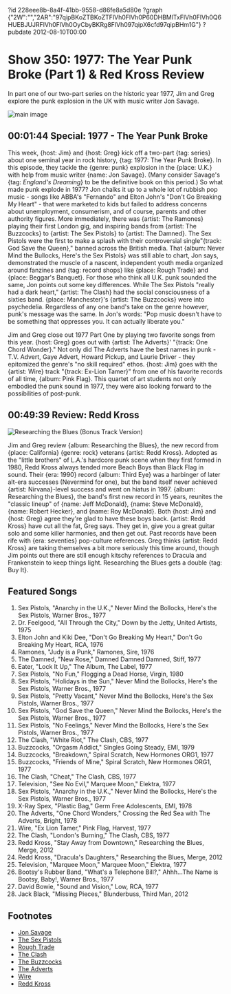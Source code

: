 ?id 228eee8b-8a4f-41bb-9558-d86fe8a5d80e
?graph {"2W":"","2AR":"97qipBKoZTBKoZTFlVh0FlVh0P60DHBMlTxFlVh0FlVh0Q6HUEBJUJRFlVh0FlVh0OyCbyBKRg8FlVh097qipX6cfd97qipBHm1G"}
?pubdate 2012-08-10T00:00

# Show 350: 1977: The Year Punk Broke (Part 1) & Red Kross Review
In part one of our two-part series on the historic year 1977, Jim and Greg explore the punk explosion in the UK with music writer Jon Savage.

![main image](https://static.soundopinions.org/images/2012/1977_part1.jpg)

## 00:01:44 Special: 1977 - The Year Punk Broke
This week, {host: Jim} and {host: Greg} kick off a two-part {tag: series} about one seminal year in rock history, {tag: 1977: The Year Punk Broke}. In this episode, they tackle the {genre: punk} explosion in the {place: U.K.} with help from music writer {name: Jon Savage}. (Many consider Savage's {tag: *England's Dreaming*} to be the definitive book on this period.) So what made punk explode in 1977? Jon chalks it up to a whole lot of rubbish pop music - songs like ABBA's "Fernando" and Elton John's "Don't Go Breaking My Heart" - that were marketed to kids but failed to address concerns about unemployment, consumerism, and of course, parents and other authority figures. More immediately, there was {artist: The Ramones} playing their first London gig, and inspiring bands from {artist: The Buzzcocks} to {artist: The Sex Pistols} to {artist: The Damned}. The Sex Pistols were the first to make a splash with their controversial single"{track: God Save the Queen}," banned across the British media. That {album: Never Mind the Bullocks, Here's the Sex Pistols} was still able to chart, Jon says, demonstrated the muscle of a nascent, independent youth media organized around fanzines and {tag: record shops} like {place: Rough Trade} and {place: Beggar's Banquet}. For those who think all U.K. punk sounded the same, Jon points out some key differences. While The Sex Pistols "really had a dark heart," {artist: The Clash} had the social consciousness of a sixties band. {place: Manchester}'s {artist: The Buzzcocks} were into psychedelia. Regardless of any one band's take on the genre however, punk's message was the same. In Jon's words: "Pop music doesn't have to be something that oppresses you. It can actually liberate you."

Jim and Greg close out 1977 Part One by playing two favorite songs from this year. {host: Greg} goes out with {artist: The Adverts}' "{track: One Chord Wonder}." Not only did The Adverts have the best names in punk - T.V. Advert, Gaye Advert, Howard Pickup, and Laurie Driver - they epitomized the genre's "no skill required" ethos. {host: Jim} goes with the {artist: Wire} track "{track: Ex-Lion Tamer}" from one of his favorite records of all time, {album: Pink Flag}. This quartet of art students not only embodied the punk sound in 1977, they were also looking forward to the possibilities of post-punk.

## 00:49:39 Review: Redd Kross
![Researching the Blues (Bonus Track Version)](https://static.soundopinions.org/assets/350/2AR0.jpg)

Jim and Greg review {album: Researching the Blues}, the new record from {place: California} {genre: rock} veterans {artist: Redd Kross}. Adopted as the "little brothers" of L.A.'s hardcore punk scene when they first formed in 1980, Redd Kross always tended more Beach Boys than Black Flag in sound. Their {era: 1990} record {album: Third Eye} was a harbinger of later alt-era successes (Nevermind for one), but the band itself never achieved {artist: Nirvana}-level success and went on hiatus in 1997. {album: Researching the Blues}, the band's first new record in 15 years, reunites the "classic lineup" of {name: Jeff McDonald}, {name: Steve McDonald}, {name: Robert Hecker}, and {name: Roy McDonald}. Both {host: Jim} and {host: Greg} agree they're glad to have these boys back. {artist: Redd Kross} have cut all the fat, Greg says. They get in, give you a great guitar solo and some killer harmonies, and then get out. Past records have been rife with {era: seventies} pop-culture references. Greg thinks {artist: Redd Kross} are taking themselves a bit more seriously this time around, though Jim points out there are still enough kitschy references to Dracula and Frankenstein to keep things light. Researching the Blues gets a double {tag: Buy It}.


## Featured Songs
1. Sex Pistols, "Anarchy in the U.K.," Never Mind the Bollocks, Here's the Sex Pistols, Warner Bros., 1977
2. Dr. Feelgood, "All Through the City," Down by the Jetty, United Artists, 1975
3. Elton John and Kiki Dee, "Don't Go Breaking My Heart," Don't Go Breaking My Heart, RCA, 1976
4. Ramones, "Judy is a Punk," Ramones, Sire, 1976
5. The Damned, "New Rose," Damned Damned Damned, Stiff, 1977
6. Eater, "Lock It Up," The Album, The Label, 1977
7. Sex Pistols, "No Fun," Flogging a Dead Horse, Virgin, 1980
8. Sex Pistols, "Holidays in the Sun," Never Mind the Bollocks, Here's the Sex Pistols, Warner Bros., 1977
9. Sex Pistols, "Pretty Vacant," Never Mind the Bollocks, Here's the Sex Pistols, Warner Bros., 1977
10. Sex Pistols, "God Save the Queen," Never Mind the Bollocks, Here's the Sex Pistols, Warner Bros., 1977
11. Sex Pistols, "No Feelings," Never Mind the Bollocks, Here's the Sex Pistols, Warner Bros., 1977
12. The Clash, "White Riot," The Clash, CBS, 1977
13. Buzzcocks, "Orgasm Addict," Singles Going Steady, EMI, 1979
14. Buzzcocks, "Breakdown," Spiral Scratch, New Hormones ORG1, 1977
15. Buzzcocks, "Friends of Mine," Spiral Scratch, New Hormones ORG1, 1977
16. The Clash, "Cheat," The Clash, CBS, 1977
17. Television, "See No Evil," Marquee Moon," Elektra, 1977
18. Sex Pistols, "Anarchy in the U.K.," Never Mind the Bollocks, Here's the Sex Pistols, Warner Bros., 1977
19. X-Ray Spex, "Plastic Bag," Germ Free Adolescents, EMI, 1978
20. The Adverts, "One Chord Wonders," Crossing the Red Sea with The Adverts, Bright, 1978
21. Wire, "Ex Lion Tamer," Pink Flag, Harvest, 1977
22. The Clash, "London's Burning," The Clash, CBS, 1977
23. Redd Kross, "Stay Away from Downtown," Researching the Blues, Merge, 2012
24. Redd Kross, "Dracula's Daughters," Researching the Blues, Merge, 2012
25. Television, "Marquee Moon," Marquee Moon," Elektra, 1977
26. Bootsy's Rubber Band, "What's a Telephone Bill?," Ahhh...The Name is Bootsy, Baby!, Warner Bros., 1977
27. David Bowie, "Sound and Vision," Low, RCA, 1977
28. Jack Black, "Missing Pieces," Blunderbuss, Third Man, 2012

## Footnotes 
- [Jon Savage](http://www.theguardian.com/profile/jonsavage)
- [The Sex Pistols](http://www.sex-pistols.net/)
- [Rough Trade](http://www.roughtrade.com/)
- [The Clash](http://www.theclash.com/)
- [The Buzzcocks](http://www.buzzcocks.com/site/index.html)
- [The Adverts](http://www.allmusic.com/artist/the-adverts-mn0000753617)
- [Wire](http://www.allmusic.com/artist/wire-mn0000672910)
- [Redd Kross](http://reddkross.com/)
